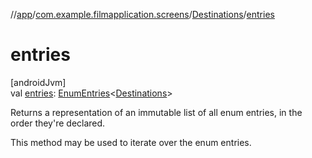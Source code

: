 //[app](../../../index.md)/[com.example.filmapplication.screens](../index.md)/[Destinations](index.md)/[entries](entries.md)

# entries

[androidJvm]\
val [entries](entries.md): [EnumEntries](https://kotlinlang.org/api/latest/jvm/stdlib/kotlin.enums/-enum-entries/index.html)&lt;[Destinations](index.md)&gt;

Returns a representation of an immutable list of all enum entries, in the order they're declared.

This method may be used to iterate over the enum entries.
